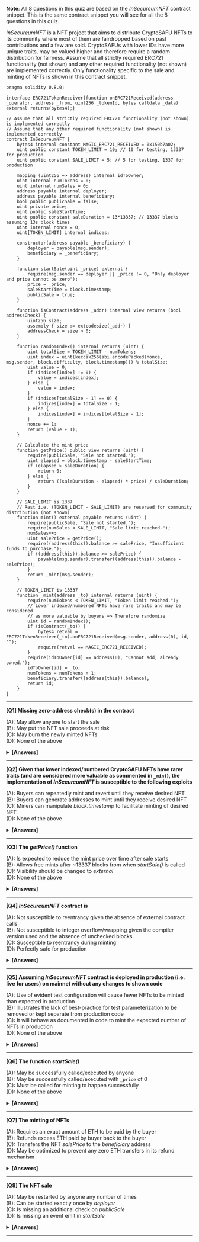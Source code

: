 **Note**: All 8 questions in this quiz are based on the _InSecureumNFT_ contract snippet. This is the same contract snippet you will see for all the 8 questions in this quiz.

_InSecureumNFT_ is a NFT project that aims to distribute CryptoSAFU NFTs to its community where most of them are fairdropped based on past contributions and a few are sold. CryptoSAFUs with lower IDs have more unique traits, may be valued higher and therefore require a random distribution for fairness. Assume that all strictly required ERC721 functionality (not shown) and any other required functionality (not shown) are implemented correctly. Only functionality specific to the sale and minting of NFTs is shown in this contract snippet.
```solidity
pragma solidity 0.8.0;

interface ERC721TokenReceiver{function onERC721Received(address _operator, address _from, uint256 _tokenId, bytes calldata _data) external returns(bytes4);}

// Assume that all strictly required ERC721 functionality (not shown) is implemented correctly
// Assume that any other required functionality (not shown) is implemented correctly
contract InSecureumNFT {
    bytes4 internal constant MAGIC_ERC721_RECEIVED = 0x150b7a02;
    uint public constant TOKEN_LIMIT = 10; // 10 for testing, 13337 for production
    uint public constant SALE_LIMIT = 5; // 5 for testing, 1337 for production

    mapping (uint256 => address) internal idToOwner;
    uint internal numTokens = 0;
    uint internal numSales = 0;
    address payable internal deployer;
    address payable internal beneficiary;
    bool public publicSale = false;
    uint private price;
    uint public saleStartTime;
    uint public constant saleDuration = 13*13337; // 13337 blocks assuming 13s block times 
    uint internal nonce = 0;
    uint[TOKEN_LIMIT] internal indices;
 
    constructor(address payable _beneficiary) {
        deployer = payable(msg.sender);
        beneficiary = _beneficiary;
    }

    function startSale(uint _price) external {
        require(msg.sender == deployer || _price != 0, "Only deployer and price cannot be zero");
        price = _price;
        saleStartTime = block.timestamp;
        publicSale = true;
    }

    function isContract(address _addr) internal view returns (bool addressCheck) {
        uint256 size;
        assembly { size := extcodesize(_addr) }
        addressCheck = size > 0;
    }

    function randomIndex() internal returns (uint) {
        uint totalSize = TOKEN_LIMIT - numTokens;
        uint index = uint(keccak256(abi.encodePacked(nonce, msg.sender, block.difficulty, block.timestamp))) % totalSize;
        uint value = 0;
        if (indices[index] != 0) {
            value = indices[index];
        } else {
            value = index;
        }
        if (indices[totalSize - 1] == 0) {
            indices[index] = totalSize - 1;
        } else {
            indices[index] = indices[totalSize - 1];
        }
        nonce += 1;
        return (value + 1);
    }

    // Calculate the mint price
    function getPrice() public view returns (uint) {
        require(publicSale, "Sale not started.");
        uint elapsed = block.timestamp - saleStartTime;
        if (elapsed > saleDuration) {
            return 0;
        } else {
            return ((saleDuration - elapsed) * price) / saleDuration;
        }
    }
    
    // SALE_LIMIT is 1337 
    // Rest i.e. (TOKEN_LIMIT - SALE_LIMIT) are reserved for community distribution (not shown)
    function mint() external payable returns (uint) {
        require(publicSale, "Sale not started.");
        require(numSales < SALE_LIMIT, "Sale limit reached.");
        numSales++;
        uint salePrice = getPrice();
        require((address(this)).balance >= salePrice, "Insufficient funds to purchase.");
        if ((address(this)).balance >= salePrice) {
            payable(msg.sender).transfer((address(this)).balance - salePrice);
        }
        return _mint(msg.sender);
    }

    // TOKEN_LIMIT is 13337
    function _mint(address _to) internal returns (uint) {
        require(numTokens < TOKEN_LIMIT, "Token limit reached.");
        // Lower indexed/numbered NFTs have rare traits and may be considered
        // as more valuable by buyers => Therefore randomize
        uint id = randomIndex();
        if (isContract(_to)) {
            bytes4 retval = ERC721TokenReceiver(_to).onERC721Received(msg.sender, address(0), id, "");
            require(retval == MAGIC_ERC721_RECEIVED);
        }
        require(idToOwner[id] == address(0), "Cannot add, already owned.");
        idToOwner[id] = _to;
        numTokens = numTokens + 1;
        beneficiary.transfer((address(this)).balance);
        return id;
    }
}
```

---

**[Q1] Missing zero-address check(s) in the contract**  

(A): May allow anyone to start the sale  
(B): May put the NFT sale proceeds at risk  
(C): May burn the newly minted NFTs  
(D): None of the above  

<details><summary><b>[Answers]</b></summary><b>
B
</b></details>

---

**[Q2] Given that lower indexed/numbered CryptoSAFU NFTs have rarer traits (and are considered more valuable as commented in `_mint`), the implementation of _InSecureumNFT_ is susceptible to the following exploits**  

(A): Buyers can repeatedly mint and revert until they receive desired NFT  
(B): Buyers can generate addresses to mint until they receive desired NFT  
(C): Miners can manipulate _block.timestamp_ to facilitate minting of desired NFT  
(D): None of the above  

<details><summary><b>[Answers]</b></summary><b>
A,B,C
</b></details>

---

**[Q3] The _getPrice()_ function**  

(A): Is expected to reduce the mint price over time after sale starts  
(B): Allows free mints after ~13337 blocks from when _startSale()_ is called  
(C): Visibility should be changed to _external_  
(D): None of the above  

<details><summary><b>[Answers]</b></summary><b>
A,B
</b></details>  

---

**[Q4] _InSecureumNFT_ contract is**  

(A): Not susceptible to reentrancy given the absence of external contract calls  
(B): Not susceptible to integer overflow/wrapping given the compiler version used and the absence of unchecked blocks  
(C): Susceptible to reentrancy during minting  
(D): Perfectly safe for production  

<details><summary><b>[Answers]</b></summary><b>
B,C
</b></details>

---

**[Q5] Assuming _InSecureumNFT_ contract is deployed in production (i.e. live for users) on mainnet without any changes to shown code**

(A): Use of evident test configuration will cause fewer NFTs to be minted than expected in production  
(B): Illustrates the lack of best-practice for test parameterization to be removed or kept separate from production code  
(C): It will behave as documented in code to mint the expected number of NFTs in production  
(D): None of the above  

<details><summary><b>[Answers]</b></summary><b>
A,B
</b></details>

---

**[Q6] The function _startSale()_**  

(A): May be successfully called/executed by anyone  
(B): May be successfully called/executed with `_price` of 0  
(C): Must be called for minting to happen successfully  
(D): None of the above  

<details><summary><b>[Answers]</b></summary><b>
A,B,C
</b></details>  

---

**[Q7] The minting of NFTs**  

(A): Requires an exact amount of ETH to be paid by the buyer  
(B): Refunds excess ETH paid by buyer back to the buyer  
(C): Transfers the NFT _salePrice_ to the _beneficiary_ address  
(D): May be optimized to prevent any zero ETH transfers in its refund mechanism  

<details><summary><b>[Answers]</b></summary><b>
B,C,D
</b></details>  

---

**[Q8] The NFT sale**  

(A): May be restarted by anyone any number of times  
(B): Can be started exactly once by _deployer_  
(C): Is missing an additional check on _publicSale_  
(D): Is missing an event emit in _startSale_  

<details><summary><b>[Answers]</b></summary><b>
A,C,D
</b></details>

---
